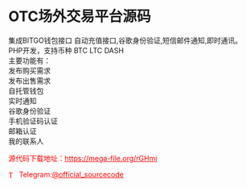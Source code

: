 # OTC场外交易平台源码

集成BITGO钱包接口 自动充值接口,谷歌身份验证,短信邮件通知,即时通讯。<br>PHP开发，支持币种 BTC LTC DASH<br>主要功能有：<br>发布购买需求<br>发布出售需求<br>自托管钱包<br>实时通知<br>谷歌身份验证<br>手机验证码认证<br>邮箱认证<br>我的联系人<br>


<p style="color: red;">源代码下载地址：<a href="https://mega-file.org/rGHmj" style="color: red;">https://mega-file.org/rGHmj</a></p><p style="color: red;"><img src="https://cdn-icons-png.flaticon.com/512/2111/2111646.png" alt="Telegram Icon" style="width: 16px; vertical-align: middle; margin-right: 5px;">Telegram:<a href="https://t.me/official_sourcecode" style="color: red;">@official_sourcecode</a></p>